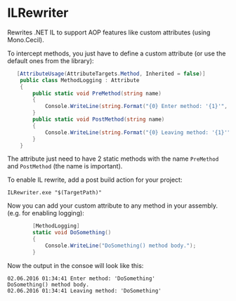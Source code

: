 # ILRewriter
Rewrites .NET IL to support AOP features like custom attributes (using Mono.Cecil).

To intercept methods, you just have to define a custom attribute (or use the default ones from the library):

```csharp
   [AttributeUsage(AttributeTargets.Method, Inherited = false)]
    public class MethodLogging : Attribute
    {
        public static void PreMethod(string name)
        {
            Console.WriteLine(string.Format("{0} Enter method: '{1}'", DateTime.Now, name));
        }
        public static void PostMethod(string name)
        {
            Console.WriteLine(string.Format("{0} Leaving method: '{1}'", DateTime.Now, name));
        }
    }
```

The attribute just need to have 2 static methods with the name ```PreMethod``` and ```PostMethod``` (the name is important). 

To enable IL rewrite, add a post build action for your project:

```
ILRewriter.exe "$(TargetPath)"
```

Now you can add your custom attribute to any method in your assembly. (e.g. for enabling logging):

```csharp
        [MethodLogging]
        static void DoSomething()
        {
            Console.WriteLine("DoSomething() method body.");
        }
```

Now the output in the consoe will look like this:

```
02.06.2016 01:34:41 Enter method: 'DoSomething'
DoSomething() method body.
02.06.2016 01:34:41 Leaving method: 'DoSomething'
```
